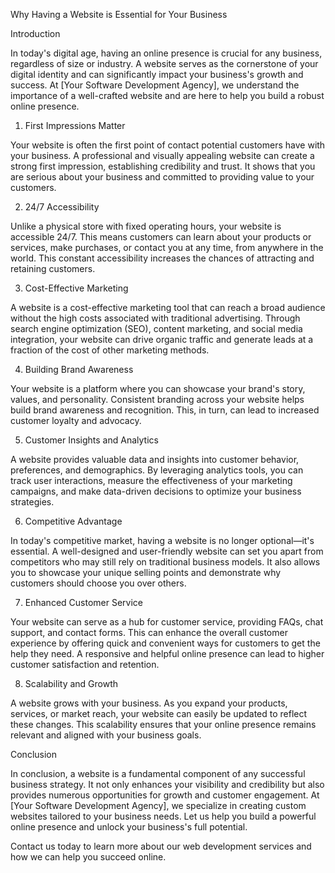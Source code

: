 Why Having a Website is Essential for Your Business

Introduction

In today's digital age, having an online presence is crucial for any business, regardless of size or industry. A website serves as the cornerstone of your digital identity and can significantly impact your business's growth and success. At [Your Software Development Agency], we understand the importance of a well-crafted website and are here to help you build a robust online presence.

1. First Impressions Matter

Your website is often the first point of contact potential customers have with your business. A professional and visually appealing website can create a strong first impression, establishing credibility and trust. It shows that you are serious about your business and committed to providing value to your customers.

2. 24/7 Accessibility

Unlike a physical store with fixed operating hours, your website is accessible 24/7. This means customers can learn about your products or services, make purchases, or contact you at any time, from anywhere in the world. This constant accessibility increases the chances of attracting and retaining customers.

3. Cost-Effective Marketing

A website is a cost-effective marketing tool that can reach a broad audience without the high costs associated with traditional advertising. Through search engine optimization (SEO), content marketing, and social media integration, your website can drive organic traffic and generate leads at a fraction of the cost of other marketing methods.

4. Building Brand Awareness

Your website is a platform where you can showcase your brand's story, values, and personality. Consistent branding across your website helps build brand awareness and recognition. This, in turn, can lead to increased customer loyalty and advocacy.

5. Customer Insights and Analytics

A website provides valuable data and insights into customer behavior, preferences, and demographics. By leveraging analytics tools, you can track user interactions, measure the effectiveness of your marketing campaigns, and make data-driven decisions to optimize your business strategies.

6. Competitive Advantage

In today's competitive market, having a website is no longer optional—it's essential. A well-designed and user-friendly website can set you apart from competitors who may still rely on traditional business models. It also allows you to showcase your unique selling points and demonstrate why customers should choose you over others.

7. Enhanced Customer Service

Your website can serve as a hub for customer service, providing FAQs, chat support, and contact forms. This can enhance the overall customer experience by offering quick and convenient ways for customers to get the help they need. A responsive and helpful online presence can lead to higher customer satisfaction and retention.

8. Scalability and Growth

A website grows with your business. As you expand your products, services, or market reach, your website can easily be updated to reflect these changes. This scalability ensures that your online presence remains relevant and aligned with your business goals.

Conclusion

In conclusion, a website is a fundamental component of any successful business strategy. It not only enhances your visibility and credibility but also provides numerous opportunities for growth and customer engagement. At [Your Software Development Agency], we specialize in creating custom websites tailored to your business needs. Let us help you build a powerful online presence and unlock your business's full potential.

Contact us today to learn more about our web development services and how we can help you succeed online.